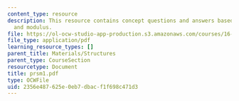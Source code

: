 ```yaml
---
content_type: resource
description: This resource contains concept questions and answers based on cross section
  and modulus.
file: https://ol-ocw-studio-app-production.s3.amazonaws.com/courses/16-01-unified-engineering-i-ii-iii-iv-fall-2005-spring-2006/2356e487625e0eb7dbacf1f698c471d3_prsm1.pdf
file_type: application/pdf
learning_resource_types: []
parent_title: Materials/Structures
parent_type: CourseSection
resourcetype: Document
title: prsm1.pdf
type: OCWFile
uid: 2356e487-625e-0eb7-dbac-f1f698c471d3
---
```

